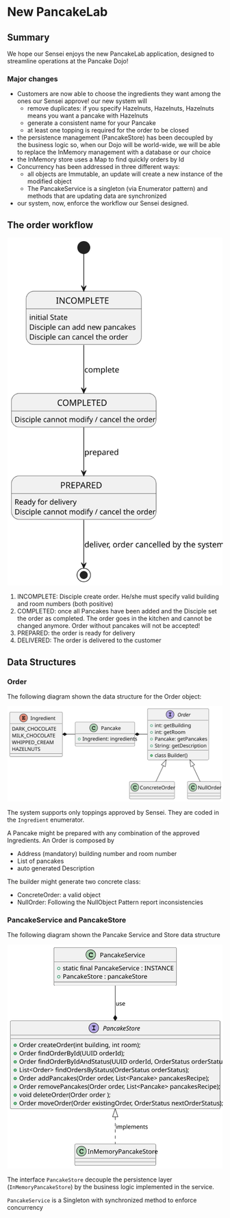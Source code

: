 # New PancakeLab 

## Summary

We hope our Sensei enjoys the new PancakeLab application, designed to streamline operations at the Pancake Dojo!

### Major changes

- Customers are now able to choose the ingredients they want among the ones our Sensei approve! our new system will
  - remove duplicates: if you specify Hazelnuts, Hazelnuts, Hazelnuts means you want a pancake with Hazelnuts 
  - generate a consistent name for your Pancake
  - at least one topping is required for the order to be closed
- the persistence management (PancakeStore) has been decoupled by the business logic so,
  when our Dojo will be world-wide, we will be able to replace the InMemory management with a database or our choice
- the InMemory store uses a Map to find quickly orders by Id 
- Concurrency has been addressed in three different ways:
  - all objects are Immutable, an update will create a new instance of the modified object
  - The PancakeService is a singleton (via Enumerator pattern) and methods that are updating data are synchronized
- our system, now, enforce the workflow our Sensei designed.

## The order workflow

![Order workflow](OrderStatus.svg)

  1. INCOMPLETE: Disciple create order. He/she must specify valid building and room numbers (both positive)
  2. COMPLETED: once all Pancakes have been added and the Disciple set the order as completed. 
     The order goes in the kitchen and cannot be changed anymore. Order without pancakes will not be accepted!
  3. PREPARED: the order is ready for delivery
  4. DELIVERED: The order is delivered to the customer

## Data Structures

### Order

The following diagram shown the data structure for the Order object:

![Order class Diagram](OrderClassDiagram.svg)

The system supports only toppings approved by Sensei. They are coded in the `Ingredient` enumerator.

A Pancake might be prepared with any combination of the approved Ingredients.
An Order is composed by 

- Address (mandatory) building number and room number
- List of pancakes
- auto generated Description

The builder might generate two concrete class:

- ConcreteOrder: a valid object
- NullOrder: Following the NullObject Pattern report inconsistencies 

### PancakeService and PancakeStore

The following diagram shown the Pancake Service and Store data structure

![Pancake Service](PancakeService.svg)

The interface `PancakeStore` decouple the persistence layer (`InMemoryPancakeStore`) 
by the business logic implemented in the service.

`PancakeService` is a Singleton with synchronized method to enforce concurrency 